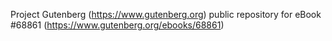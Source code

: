 Project Gutenberg (https://www.gutenberg.org) public repository for eBook #68861 (https://www.gutenberg.org/ebooks/68861)
